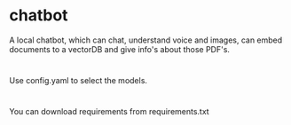 # chatbot
A local chatbot, which can chat, understand voice and images, can embed documents to a vectorDB and give info's about those PDF's.
#
Use config.yaml to select the models.
#
You can download requirements from requirements.txt
